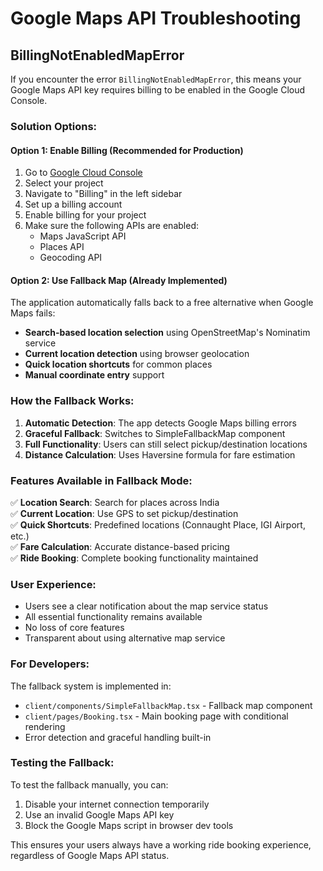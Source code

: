 # Google Maps API Troubleshooting

## BillingNotEnabledMapError

If you encounter the error `BillingNotEnabledMapError`, this means your Google Maps API key requires billing to be enabled in the Google Cloud Console.

### Solution Options:

#### Option 1: Enable Billing (Recommended for Production)
1. Go to [Google Cloud Console](https://console.cloud.google.com/)
2. Select your project
3. Navigate to "Billing" in the left sidebar
4. Set up a billing account
5. Enable billing for your project
6. Make sure the following APIs are enabled:
   - Maps JavaScript API
   - Places API
   - Geocoding API

#### Option 2: Use Fallback Map (Already Implemented)
The application automatically falls back to a free alternative when Google Maps fails:

- **Search-based location selection** using OpenStreetMap's Nominatim service
- **Current location detection** using browser geolocation
- **Quick location shortcuts** for common places
- **Manual coordinate entry** support

### How the Fallback Works:

1. **Automatic Detection**: The app detects Google Maps billing errors
2. **Graceful Fallback**: Switches to SimpleFallbackMap component
3. **Full Functionality**: Users can still select pickup/destination locations
4. **Distance Calculation**: Uses Haversine formula for fare estimation

### Features Available in Fallback Mode:

✅ **Location Search**: Search for places across India  
✅ **Current Location**: Use GPS to set pickup/destination  
✅ **Quick Shortcuts**: Predefined locations (Connaught Place, IGI Airport, etc.)  
✅ **Fare Calculation**: Accurate distance-based pricing  
✅ **Ride Booking**: Complete booking functionality maintained  

### User Experience:

- Users see a clear notification about the map service status
- All essential functionality remains available
- No loss of core features
- Transparent about using alternative map service

### For Developers:

The fallback system is implemented in:
- `client/components/SimpleFallbackMap.tsx` - Fallback map component
- `client/pages/Booking.tsx` - Main booking page with conditional rendering
- Error detection and graceful handling built-in

### Testing the Fallback:

To test the fallback manually, you can:
1. Disable your internet connection temporarily
2. Use an invalid Google Maps API key
3. Block the Google Maps script in browser dev tools

This ensures your users always have a working ride booking experience, regardless of Google Maps API status.
